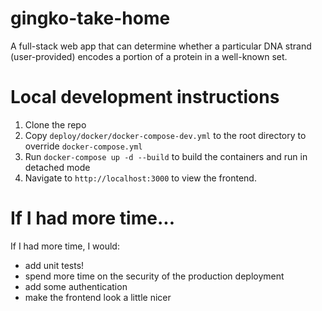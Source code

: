 # gingko-take-home

A full-stack web app that can determine whether a particular DNA strand (user-provided) encodes a portion of a protein in a well-known set.

# Local development instructions

1. Clone the repo
2. Copy `deploy/docker/docker-compose-dev.yml` to the root directory to override `docker-compose.yml`
3. Run `docker-compose up -d --build` to build the containers and run in detached mode
4. Navigate to `http://localhost:3000` to view the frontend.

# If I had more time...

If I had more time, I would:

- add unit tests!
- spend more time on the security of the production deployment
- add some authentication
- make the frontend look a little nicer

